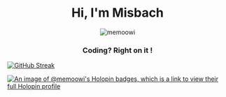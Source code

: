 <h1 align="center">Hi, I'm Misbach</h1>
<p align="center"> <img src="https://komarev.com/ghpvc/?username=memoowi&label=Profile%20views&color=0e75b6&style=flat" alt="memoowi" /> </p>
<h3 align="center">Coding? Right on it !</h3>

[![GitHub Streak](https://github-readme-streak-stats.herokuapp.com?user=memoowi&theme=discord-old-blurple&hide_border=true&border_radius=20&background=90%2C000000%2C6A8BBB&fire=EB0ECC)](https://git.io/streak-stats)

[![An image of @memoowi's Holopin badges, which is a link to view their full Holopin profile](https://holopin.me/memoowi)](https://holopin.io/@memoowi)
